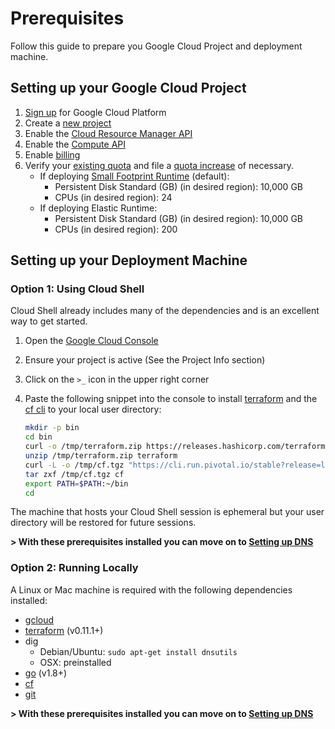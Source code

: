 # Prerequisites

Follow this guide to prepare you Google Cloud Project and deployment machine.

## Setting up your Google Cloud Project

1. [Sign up](https://cloud.google.com/compute/docs/signup) for Google Cloud Platform
1. Create a [new project](https://console.cloud.google.com/iam-admin/projects)
1. Enable the [Cloud Resource Manager API](https://console.cloud.google.com/apis/api/cloudresourcemanager.googleapis.com/overview)
1. Enable the [Compute API](https://console.cloud.google.com/apis/api/compute.googleapis.com/overview)
1. Enable [billing](https://support.google.com/cloud/answer/6293499?hl=en#enable-billing)
1. Verify your [existing quota](https://console.cloud.google.com/iam-admin/quotas) and file a [quota increase](https://cloud.google.com/compute/quotas) of necessary.
   - If deploying [Small Footprint Runtime](https://docs.pivotal.io/pivotalcf/1-12/customizing/small-footprint.html) (default):
     - Persistent Disk Standard (GB) (in desired region): 10,000 GB
     - CPUs (in desired region): 24
   - If deploying Elastic Runtime:
     - Persistent Disk Standard (GB) (in desired region): 10,000 GB
     - CPUs (in desired region): 200

## Setting up your Deployment Machine

### Option 1: Using Cloud Shell

Cloud Shell already includes many of the dependencies and is an excellent way to get started. 

1. Open the [Google Cloud Console](https://console.cloud.google.com)
1. Ensure your project is active (See the Project Info section)
1. Click on the `>_` icon in the upper right corner
1. Paste the following snippet into the console to install [terraform](https://www.terraform.io) and the [cf cli](https://github.com/cloudfoundry/cli) to your local user directory:

   ```bash
   mkdir -p bin
   cd bin
   curl -o /tmp/terraform.zip https://releases.hashicorp.com/terraform/0.11.1/terraform_0.11.1_linux_amd64.zip
   unzip /tmp/terraform.zip terraform
   curl -L -o /tmp/cf.tgz "https://cli.run.pivotal.io/stable?release=linux64-binary&source=github"
   tar zxf /tmp/cf.tgz cf
   export PATH=$PATH:~/bin
   cd

   ```
   
The machine that hosts your Cloud Shell session is ephemeral but your user directory will be restored for future sessions.


**> With these prerequisites installed you can move on to [Setting up DNS](./dns.md)**

### Option 2: Running Locally

A Linux or Mac machine is required with the following dependencies installed:

- [gcloud](https://cloud.google.com/sdk/downloads)
- [terraform](https://www.terraform.io/downloads.html) (v0.11.1+)
- dig
  - Debian/Ubuntu: `sudo apt-get install dnsutils`
  - OSX: preinstalled
- [go](https://golang.org/doc/install) (v1.8+)
- [cf](https://github.com/cloudfoundry/cli#installers-and-compressed-binaries)
- [git](https://git-scm.com/downloads)

**> With these prerequisites installed you can move on to [Setting up DNS](./dns.md)**
